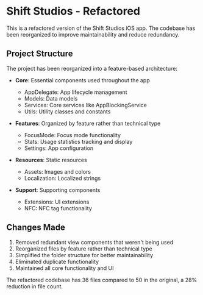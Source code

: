 # Shift Studios - Refactored

This is a refactored version of the Shift Studios iOS app. The codebase has been reorganized to improve maintainability and reduce redundancy.

## Project Structure

The project has been reorganized into a feature-based architecture:

- **Core**: Essential components used throughout the app
  - AppDelegate: App lifecycle management
  - Models: Data models
  - Services: Core services like AppBlockingService
  - Utils: Utility classes and constants

- **Features**: Organized by feature rather than technical type
  - FocusMode: Focus mode functionality
  - Stats: Usage statistics tracking and display
  - Settings: App configuration

- **Resources**: Static resources
  - Assets: Images and colors
  - Localization: Localized strings

- **Support**: Supporting components
  - Extensions: UI extensions
  - NFC: NFC tag functionality

## Changes Made

1. Removed redundant view components that weren't being used
2. Reorganized files by feature rather than technical type
3. Simplified the folder structure for better maintainability
4. Eliminated duplicate functionality
5. Maintained all core functionality and UI

The refactored codebase has 36 files compared to 50 in the original, a 28% reduction in file count.
